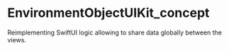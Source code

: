 # EnvironmentObjectUIKit_concept
Reimplementing SwiftUI logic allowing to share data globally between the views.
